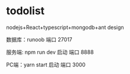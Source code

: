 # todolist
nodejs+React+typescript+mongodb+ant design

数据库：runoob  端口 27017

服务端: npm run dev  启动  端口 8888
 
PC端：yarn start 启动  端口 3000
